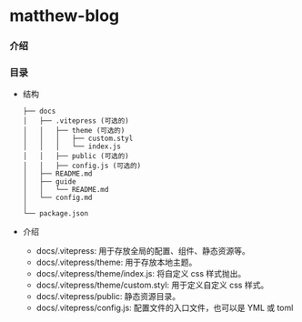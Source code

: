 # matthew-blog

### 介绍

### 目录

- 结构

  ```
  ├── docs
  │   ├── .vitepress (可选的)
  │   │   ├── theme (可选的)
  │   │   │   ├── custom.styl
  │   │   │   └── index.js
  │   │   ├── public (可选的)
  │   │   ├── config.js (可选的)
  │   ├── README.md
  │   ├── guide
  │   │   └── README.md
  │   └── config.md
  │
  └── package.json
  ```

- 介绍
  - docs/.vitepress: 用于存放全局的配置、组件、静态资源等。
  - docs/.vitepress/theme: 用于存放本地主题。
  - docs/.vitepress/theme/index.js: 将自定义 css 样式抛出。
  - docs/.vitepress/theme/custom.styl: 用于定义自定义 css 样式。
  - docs/.vitepress/public: 静态资源目录。
  - docs/.vitepress/config.js: 配置文件的入口文件，也可以是 YML 或 toml
